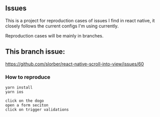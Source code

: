 ## Issues

This is a project for reproduction cases of issues I find in react native, it closely follows the current 
configs I'm using currently.

Reproduction cases will be mainly in branches.

## This branch issue:

https://github.com/slorber/react-native-scroll-into-view/issues/60

### How to reproduce

```
yarn install
yarn ios

click on the dogo
open a form seciton
click on trigger validations
```
